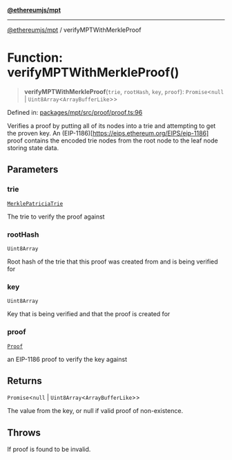[**@ethereumjs/mpt**](../README.md)

***

[@ethereumjs/mpt](../README.md) / verifyMPTWithMerkleProof

# Function: verifyMPTWithMerkleProof()

> **verifyMPTWithMerkleProof**(`trie`, `rootHash`, `key`, `proof`): `Promise`\<`null` \| `Uint8Array`\<`ArrayBufferLike`\>\>

Defined in: [packages/mpt/src/proof/proof.ts:96](https://github.com/ethereumjs/ethereumjs-monorepo/blob/master/packages/mpt/src/proof/proof.ts#L96)

Verifies a proof by putting all of its nodes into a trie and attempting to get the proven key. An (EIP-1186)[https://eips.ethereum.org/EIPS/eip-1186] proof
contains the encoded trie nodes from the root node to the leaf node storing state data.

## Parameters

### trie

[`MerklePatriciaTrie`](../classes/MerklePatriciaTrie.md)

The trie to verify the proof against

### rootHash

`Uint8Array`

Root hash of the trie that this proof was created from and is being verified for

### key

`Uint8Array`

Key that is being verified and that the proof is created for

### proof

[`Proof`](../type-aliases/Proof.md)

an EIP-1186 proof to verify the key against

## Returns

`Promise`\<`null` \| `Uint8Array`\<`ArrayBufferLike`\>\>

The value from the key, or null if valid proof of non-existence.

## Throws

If proof is found to be invalid.
